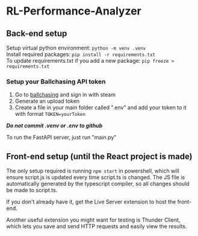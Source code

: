 # RL-Performance-Analyzer
## Back-end setup
Setup virtual python environment: ```python -m venv .venv```  
Install required packages: ```pip install -r requirements.txt```  
To update requirements.txt if you add a new package: ```pip freeze > requirements.txt```  
### Setup your Ballchasing API token
1. Go to [ballchasing](https://ballchasing.com/upload) and sign in with steam
2. Generate an upload token
3. Create a file in your main folder called ".env" and add your token to it with format ```TOKEN=yourToken```  
  
***Do not commit .venv or .env to github***
  
  
To run the FastAPI server, just run "main.py"
## Front-end setup (until the React project is made)
The only setup required is running ```npm start``` in powershell, which will ensure script.js is updated every time script.ts is changed.
The JS file is automatically generated by the typescript compiler, so all changes should be made to script.ts.
  
If you don't already have it, get the Live Server extension to host the front-end.
  
  
Another useful extension you might want for testing is Thunder Client, which lets you save and send HTTP requests and easily view the results.
